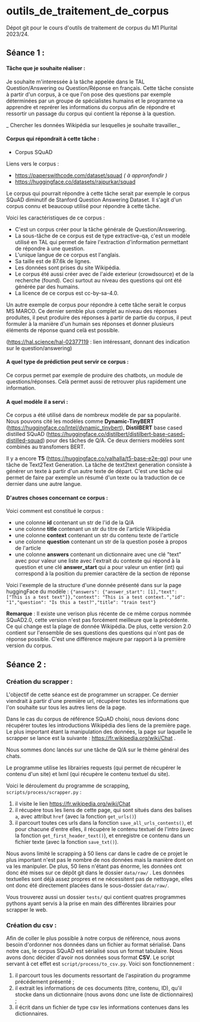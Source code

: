 # outils_de_traitement_de_corpus
Dépot git pour le cours d'outils de traitement de corpus du M1 Plurital 2023/24.

## Séance 1 :

#### __Tâche que je souhaite réaliser__ :

Je souhaite m'interessée à la tâche appelée dans le TAL Question/Answering ou Question/Réponse en français. Cette tâche consiste à partir d'un corpus, à ce que l'on pose des questions par exemple déterminées par un groupe de spécialistes humains et le programme va apprendre et reprérer les informations du corpus afin de répondre et ressortir un passage du corpus qui contient la réponse à la question.

_ Chercher les données Wikipédia sur lesquelles je souhaite travailler._

#### __Corpus qui répondrait à cette tâche__ :

- Corpus SQuAD

Liens vers le corpus :

- https://paperswithcode.com/dataset/squad _( à appronfondir )_
- https://huggingface.co/datasets/rajpurkar/squad

Le corpus qui pourrait répondre à cette tâche serait par exemple le corpus SQuAD diminutif de Stanford Question Answering Dataset. Il s'agit d'un corpus connu et beaucoup utilisé pour répondre à cette tâche.

Voici les caractéristiques de ce corpus :

- C'est un corpus créer pour la tâche générale de Question/Answering.
- La sous-tâche de ce corpus est  de type extractive-qa, c'est un modèle utilisé en TAL qui permet de faire l'extraction d'information permettant de répondre à une question.
- L'unique langue de ce corpus est l'anglais.
- Sa taille est de 87.6k de lignes.
- Les données sont prises du site Wikipédia.
- Le corpus été aussi créer avec de l'aide exterieur (crowdsource) et de la recherche (found). Ceci surtout au niveau des questions qui ont été générée par des humains.
- La licence de ce corpus est cc-by-sa-4.0.


Un autre exemple de corpus pour répondre à cette tâche serait le corpus MS MARCO. Ce dernier semble plus complet au niveau des réponses produites, il peut produire des réponses à partir de partie du corpus, il peut formuler à la manière d'un humain ses réponses et donner plusieurs éléments de réponse quand celà est possible.

(https://hal.science/hal-02377119 : lien intéressant, donnant des indication sur le question/answering)

#### __A quel type de prédiction peut servir ce corpus__ :

Ce corpus permet par exemple de produire des chatbots, un module de questions/réponses. Celà permet aussi de retrouver plus rapidement une information.

#### __A quel modèle il a servi :__

Ce corpus a été utilisé dans de nombreux modèle de par sa popularité. Nous pouvons cité les modèles comme __Dynamic-TinyBERT__ (https://huggingface.co/Intel/dynamic_tinybert), __DistilBERT__ base cased distilled SQuAD (https://huggingface.co/distilbert/distilbert-base-cased-distilled-squad) pour des tâches de Q/A. Ce deux derniers modèles sont combinés au transfomers BERT.

Il y a encore __T5__ (https://huggingface.co/valhalla/t5-base-e2e-qg) pour une tâche de Text2Text Generation. La tâche de text2text generation consiste à générer un texte à partir d'un autre texte de départ. C'est une tâche qui permet de faire par exemple un résumé d'un texte ou la traduction de ce dernier dans une autre langue.

#### __D'autres choses concernant ce corpus :__

Voici comment est constitué le corpus :

- une colonne __id__ contenant un str de l'id de la Q/A
- une colonne __title__ contenant un str du titre de l'article Wikipédia
- une colonne __context__ contenant un str du contenu texte de l'article
- une colonne __question__ contenant un str de la question posée à propos de l'article
- une colonne __answers__ contenant un dictionnaire avec une clé "text" avec pour valeur une liste avec l'extrait du contexte qui répond à la question et une clé __answer_start__ qui a pour valeur un entier (int) qui correspond à la position du premier caractère de la section de réponse

Voici l'exemple de la structure d'une donnée présenté dans sur la page huggingFace du modèle :
`{"answers": {"answer_start": [1],"text": ["This is a test text"]},"context": "This is a test context.","id": "1","question": "Is this a test?","title": "train test"}`

__Remarque__ : Il existe une verison plus récente de ce même corpus nommée SQuAD2.0, cette version n'est pas forcément meilleure que la précédente. Ce qui change est la plage de donnée Wikipédia. De plus, cette version 2.0 contient sur l'ensemble de ses questions des questions qui n'ont pas de réponse possible. C'est une différence majeure par rapport à la première version du corpus.


## Séance 2 :

### Création du scrapper : 
L'objectif de cette séance est de programmer un scrapper. Ce dernier viendrait à partir d'une première url, récupérer toutes les informations que l'on souhaite sur tous les autres liens de la page.

Dans le cas du corpus de référence SQuAD choisi, nous devions donc récupérer toutes les introductions Wikipédia des liens de la première page. Le plus important étant la manipulation des données, la page sur laquelle le scrapper se lance est la suivante : https://fr.wikipedia.org/wiki/Chat .

Nous sommes donc lancés sur une tâche de Q/A sur le thème général des chats.

Le programme utilise les librairies requests (qui permet de récupérer le contenu d'un site) et lxml (qui récupère le contenu textuel du site).

Voici le déroulement du programme de scrapping, `scripts/process/scrapper.py` :

1. il visite le lien https://fr.wikipedia.org/wiki/Chat
2. il récupère tous les liens de cette page, qui sont situés dans des balises `a`, avec attribut `href` (avec la fonction `get_urls()`)
3. il parcourt toutes ces urls dans la fonction `save_all_urls_contents()`, et pour chacune d'entre elles, il récupère le contenu textuel de l'intro (avec la fonction `get_first_header_text()`), et enregistre ce contenu dans un fichier texte (avec la fonction `save_txt()`).

Nous avons limité le scrapping à 50 liens car dans le cadre de ce projet le plus important n'est pas le nombre de nos données mais la manière dont on va les manipuler.
De plus, 50 liens n'étant pas énorme, les données ont donc été mises sur ce dépôt git dans le dossier `data/raw/` .
Les données textuelles sont déjà assez propres et ne nécessitent pas de nettoyage, elles ont donc été directement placées dans le sous-dossier `data/raw/`.

Vous trouverez aussi un dossier `tests/` qui contient quatres programmes pythons ayant servis à la prise en main des différentes librairies pour scrapper le web.


### Création du csv : 

Afin de coller le plus possible à notre corpus de référence, nous avons besoin d'ordonner nos données dans un fichier au format sérialisé. Dans notre cas, le corpus SQuAD est sérialisé sous un format tabulaire. Nous avons donc décider d'avoir nos données sous format **CSV**. 
Le script servant à cet effet est `script/process/to_csv.py`. Voici son fonctionnement : 

1. il parcourt tous les documents ressortant de l'aspiration du programme précédement présenté ;
2. il extrait les informations de ces documents (titre, contenu, ID), qu'il stocke dans un dictionnaire (nous avons donc une liste de dictionnaires) ;
3. il écrit dans un fichier de type csv les informations contenues dans les dictionnaires.


